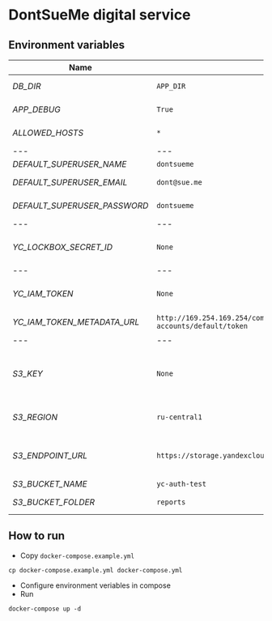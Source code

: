 # DontSueMe digital service


## Environment variables
Name | Default | Description
--- | --- | ---
*DB_DIR* | `APP_DIR` | **Folder to hold `db.sqlite3` file**
*APP_DEBUG* | `True` | **True\False - Django Debug mode**
*ALLOWED_HOSTS* | `*` | **Django allowed hosts, splitted by `,`**
--- | --- | ---
*DEFAULT_SUPERUSER_NAME* | `dontsueme` | **Default superuser**
*DEFAULT_SUPERUSER_EMAIL* | `dont@sue.me` | **Default superuser email**
*DEFAULT_SUPERUSER_PASSWORD* | `dontsueme` | **Default superuser password**
--- | --- | ---
*YC_LOCKBOX_SECRET_ID* | `None` | **Yandex Lockbox secret id to get S3 static key**
--- | --- | ---
*YC_IAM_TOKEN* | `None` | **IAM token, by default is claimed from metadata**
*YC_IAM_TOKEN_METADATA_URL* | `http://169.254.169.254/computeMetadata/v1/instance/service-accounts/default/token` | **Metadata service url to claim IAM token**
--- | --- | ---
*S3_KEY* | `None` | **format `ACCESS_KEY:SECRET_KEY`. By default should be claimed from Lockbox **
*S3_REGION* | `ru-central1` | **S3-region. Not to be changed for Yandex Object Storage**
*S3_ENDPOINT_URL* | `https://storage.yandexcloud.net` | **S3-endpoint. Not to be changed for Yandex Object Storage**
*S3_BUCKET_NAME* | `yc-auth-test` | **S3 bucket name**
*S3_BUCKET_FOLDER* | `reports` | **S3-"folder" name. Prefix for object key


## How to run

- Copy `docker-compose.example.yml`
```
cp docker-compose.example.yml docker-compose.yml
```
- Configure environment veriables in compose
- Run
```
docker-compose up -d
```
